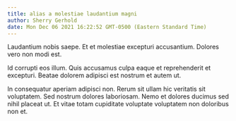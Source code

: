 ```yaml
---
title: alias a molestiae laudantium magni
author: Sherry Gerhold
date: Mon Dec 06 2021 16:22:52 GMT-0500 (Eastern Standard Time)
---
```

Laudantium nobis saepe. Et et molestiae excepturi accusantium. Dolores vero non modi est.

 Id corrupti eos illum. Quis accusamus culpa eaque et reprehenderit et excepturi. Beatae dolorem adipisci est nostrum et autem ut.

 In consequatur aperiam adipisci non. Rerum sit ullam hic veritatis sit voluptatem. Sed nostrum dolores laboriosam. Nemo et dolores ducimus sed nihil placeat ut. Et vitae totam cupiditate voluptate voluptatem non doloribus non et.